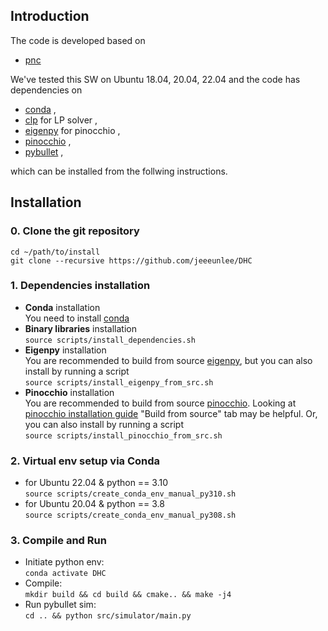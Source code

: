 ## Introduction

The code is developed based on
- [pnc](https://github.com/junhyeokahn/PnC)

We've tested this SW on Ubuntu 18.04, 20.04, 22.04 and the code has dependencies on
- [conda](https://www.anaconda.com/products/distribution#linux) ,
- [clp](https://github.com/coin-or/Clp) for LP solver ,
- [eigenpy](https://github.com/stack-of-tasks/eigenpy) for pinocchio ,
- [pinocchio](https://github.com/stack-of-tasks/pinocchio) ,
- [pybullet](https://pybullet.org/wordpress/) ,

which can be installed from the follwing instructions.

## Installation
### 0. Clone the git repository
```cd ~/path/to/install``` <br/>
```git clone --recursive https://github.com/jeeeunlee/DHC ```

### 1. Dependencies installation
- **Conda** installation<br/>
You need to install [conda](https://conda.io/projects/conda/en/latest/user-guide/install/linux.html)
- **Binary libraries** installation <br/>
```source scripts/install_dependencies.sh```
- **Eigenpy** installation <br/>
You are recommended to build from source [eigenpy](https://github.com/stack-of-tasks/eigenpy), but you can also install by running a script <br/>
```source scripts/install_eigenpy_from_src.sh```
- **Pinocchio** installation <br/>
You are recommended to build from source [pinocchio](https://github.com/stack-of-tasks/pinocchio). Looking at [pinocchio installation guide](https://stack-of-tasks.github.io/pinocchio/download.html) "Build from source" tab may be helpful. Or, you can also install by running a script <br/>
```source scripts/install_pinocchio_from_src.sh```

### 2. Virtual env setup via Conda
- for Ubuntu 22.04 & python == 3.10 <br/>
```source scripts/create_conda_env_manual_py310.sh```
- for Ubuntu 20.04 & python == 3.8 <br/>
```source scripts/create_conda_env_manual_py308.sh```
<!-- - env.yml installation <br/>
```source scripts/create_conda_env.sh``` -->

### 3. Compile and Run
- Initiate python env:<br/>
```conda activate DHC```
- Compile:<br/>
```mkdir build && cd build && cmake.. && make -j4 ```
- Run pybullet sim:<br/>
```cd .. && python src/simulator/main.py```
